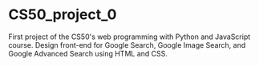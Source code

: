 # CS50_project_0
First project of the CS50's web programming with Python and JavaScript course.
Design front-end for Google Search, Google Image Search, and Google Advanced Search using HTML and CSS.
